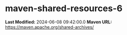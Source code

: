 # maven-shared-resources-6

**Last Modified:** 2024-06-08 09:42:00.0
**Maven URL:** https://maven.apache.org/shared-archives/

